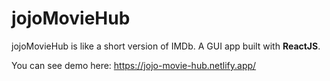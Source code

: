# jojoMovieHub

jojoMovieHub is like a short version of IMDb. A GUI app built with **ReactJS**.

You can see demo here: 
https://jojo-movie-hub.netlify.app/
      
